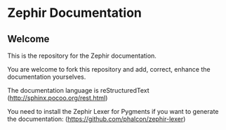 # Zephir Documentation

## Welcome

This is the repository for the Zephir documentation. 

You are welcome to fork this repository and add, correct, enhance the
documentation yourselves.

The documentation language is reStructuredText (http://sphinx.pocoo.org/rest.html)

You need to install the Zephir Lexer for Pygments if 
you want to generate the documentation: (https://github.com/phalcon/zephir-lexer)

